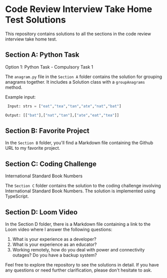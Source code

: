 # Code Review Interview Take Home Test Solutions

This repository contains solutions to all the sections in the code review interview take home test.

## Section A: Python Task

Option 1: Python Task - Compulsory Task 1

The `anagram.py` file in the `Section A` folder contains the solution for grouping anagrams together. It includes a Solution class with a `groupAnagrams` method.

Example input:

```python
 Input: strs = ["eat","tea","tan","ate","nat","bat"]

Output: [["bat"],["nat","tan"],["ate","eat","tea"]]
```

## Section B: Favorite Project

In the `Section B` folder, you'll find a Markdown file containing the Github URL to my favorite project.

## Section C: Coding Challenge

International Standard Book Numbers

The `Section C` folder contains the solution to the coding challenge involving International Standard Book Numbers. The solution is implemented using TypeScript.

## Section D: Loom Video
In the Section D folder, there is a Markdown file containing a link to the Loom video where I answer the following questions:

1. What is your experience as a developer?
1. What is your experience as an educator?
1. Working remotely, how do you deal with power and connectivity outages? Do you have a backup system?

Feel free to explore the repository to see the solutions in detail. If you have any questions or need further clarification, please don't hesitate to ask.
